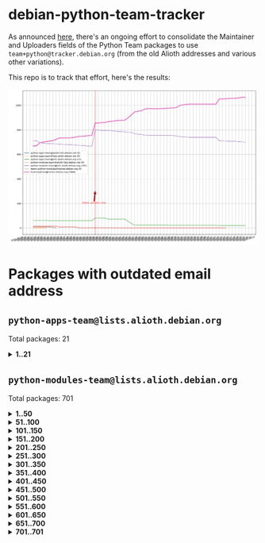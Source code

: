 # debian-python-team-tracker



As announced [here](https://lists.debian.org/debian-python/2021/08/msg00006.html), there's an ongoing effort to consolidate the Maintainer and Uploaders fields of the Python Team packages to use `team+python@tracker.debian.org` (from the old Alioth addresses and various other variations).



This repo is to track that effort, here's the results:



![Python team emails](images/python_team_emails.svg)


# Packages with outdated email address

## `python-apps-team@lists.alioth.debian.org`
Total packages: 21
<details>
<summary><b>1..21</b></summary>


| # | Package | Version |
| --- | --- | --- |
| 1 | [archmage](https://tracker.debian.org/archmage) | 1:0.4.2.1-1 |
| 2 | [ctop](https://tracker.debian.org/ctop) | 1.0.0-2.1 |
| 3 | [cython](https://tracker.debian.org/cython) | 0.29.14-1 |
| 4 | [db2twitter](https://tracker.debian.org/db2twitter) | 0.6-1.1 |
| 5 | [dodgy](https://tracker.debian.org/dodgy) | 0.1.9-3 |
| 6 | [etm](https://tracker.debian.org/etm) | 3.2.30-1.1 |
| 7 | [firmware-microbit-micropython](https://tracker.debian.org/firmware-microbit-micropython) | 1.0.1-2 |
| 8 | [flatlatex](https://tracker.debian.org/flatlatex) | 0.8-1.1 |
| 9 | [freealchemist](https://tracker.debian.org/freealchemist) | 0.5-1.1 |
| 10 | [kanboard-cli](https://tracker.debian.org/kanboard-cli) | 0.0.2-1.1 |
| 11 | [lightyears](https://tracker.debian.org/lightyears) | 1.4-2 |
| 12 | [muttdown](https://tracker.debian.org/muttdown) | 0.3.4-1 |
| 13 | [pelican](https://tracker.debian.org/pelican) | 4.0.1+dfsg-1.1 |
| 14 | [pipenv](https://tracker.debian.org/pipenv) | 11.9.0-1.1 |
| 15 | [prospector](https://tracker.debian.org/prospector) | 1.1.7-2 |
| 16 | [pybik](https://tracker.debian.org/pybik) | 3.0-3.1 |
| 17 | [retweet](https://tracker.debian.org/retweet) | 0.10-1.1 |
| 18 | [sen](https://tracker.debian.org/sen) | 0.6.1-0.1 |
| 19 | [sinntp](https://tracker.debian.org/sinntp) | 1.6-1.2 |
| 20 | [smem](https://tracker.debian.org/smem) | 1.5-1.1 |
| 21 | [voltron](https://tracker.debian.org/voltron) | 0.1.7+git20200109-1.1 |
</details>

## `python-modules-team@lists.alioth.debian.org`
Total packages: 701
<details>
<summary><b>1..50</b></summary>


| # | Package | Version |
| --- | --- | --- |
| 1 | [anorack](https://tracker.debian.org/anorack) | 0.2.7-1 |
| 2 | [anosql](https://tracker.debian.org/anosql) | 1.0.1-1 |
| 3 | [appdirs](https://tracker.debian.org/appdirs) | 1.4.4-1 |
| 4 | [asn1crypto](https://tracker.debian.org/asn1crypto) | 1.4.0-1 |
| 5 | [astral](https://tracker.debian.org/astral) | 1.6.1-2 |
| 6 | [authres](https://tracker.debian.org/authres) | 1.2.0-2 |
| 7 | [automat](https://tracker.debian.org/automat) | 20.2.0-1 |
| 8 | [azure-cosmos-table-python](https://tracker.debian.org/azure-cosmos-table-python) | 1.0.5+git20191025-5 |
| 9 | [babelfish](https://tracker.debian.org/babelfish) | 0.5.4-3 |
| 10 | [bdist-nsi](https://tracker.debian.org/bdist-nsi) | 0.1.5-2 |
| 11 | [behave](https://tracker.debian.org/behave) | 1.2.6-3 |
| 12 | [bernhard](https://tracker.debian.org/bernhard) | 0.2.6-2 |
| 13 | [betamax](https://tracker.debian.org/betamax) | 0.8.1-2 |
| 14 | [bibtexparser](https://tracker.debian.org/bibtexparser) | 1.1.0+ds-3 |
| 15 | [binaryornot](https://tracker.debian.org/binaryornot) | 0.4.4+dfsg-4 |
| 16 | [bitstruct](https://tracker.debian.org/bitstruct) | 8.9.0-1 |
| 17 | [blessings](https://tracker.debian.org/blessings) | 1.6-3 |
| 18 | [blinker](https://tracker.debian.org/blinker) | 1.4+dfsg1-0.3 |
| 19 | [case](https://tracker.debian.org/case) | 1.5.3+dfsg-3 |
| 20 | [celery-batches](https://tracker.debian.org/celery-batches) | 0.2-2 |
| 21 | [celery-haystack](https://tracker.debian.org/celery-haystack) | 0.10-4 |
| 22 | [cerealizer](https://tracker.debian.org/cerealizer) | 0.8.1-3 |
| 23 | [chardet](https://tracker.debian.org/chardet) | 4.0.0-1 |
| 24 | [chargebee-python](https://tracker.debian.org/chargebee-python) | 1.6.6-1 |
| 25 | [chargebee2-python](https://tracker.debian.org/chargebee2-python) | 2.7.3-1 |
| 26 | [circuits](https://tracker.debian.org/circuits) | 3.1.0+ds1-2 |
| 27 | [codicefiscale](https://tracker.debian.org/codicefiscale) | 0.9+ds0-2 |
| 28 | [colorclass](https://tracker.debian.org/colorclass) | 2.2.0-2.1 |
| 29 | [colorspacious](https://tracker.debian.org/colorspacious) | 1.1.2-2 |
| 30 | [commonmark](https://tracker.debian.org/commonmark) | 0.9.1-3 |
| 31 | [constantly](https://tracker.debian.org/constantly) | 15.1.0-2 |
| 32 | [contextlib2](https://tracker.debian.org/contextlib2) | 0.6.0.post1-1 |
| 33 | [cookiecutter](https://tracker.debian.org/cookiecutter) | 1.6.0-4 |
| 34 | [coreapi](https://tracker.debian.org/coreapi) | 2.3.3-4 |
| 35 | [coreschema](https://tracker.debian.org/coreschema) | 0.0.4-3 |
| 36 | [cov-core](https://tracker.debian.org/cov-core) | 1.15.0-3 |
| 37 | [cppy](https://tracker.debian.org/cppy) | 1.1.0-2 |
| 38 | [cram](https://tracker.debian.org/cram) | 0.7-4 |
| 39 | [cssutils](https://tracker.debian.org/cssutils) | 1.0.2-3 |
| 40 | [d2to1](https://tracker.debian.org/d2to1) | 0.2.12-2 |
| 41 | [deap](https://tracker.debian.org/deap) | 1.3.1-2 |
| 42 | [debiancontributors](https://tracker.debian.org/debiancontributors) | 0.7.8-2 |
| 43 | [devpi-common](https://tracker.debian.org/devpi-common) | 3.2.2-1.1 |
| 44 | [django-ajax-selects](https://tracker.debian.org/django-ajax-selects) | 1.7.0-3 |
| 45 | [django-anymail](https://tracker.debian.org/django-anymail) | 7.1.0-1 |
| 46 | [django-bitfield](https://tracker.debian.org/django-bitfield) | 1.9.6-2 |
| 47 | [django-countries](https://tracker.debian.org/django-countries) | 6.0-1 |
| 48 | [django-dirtyfields](https://tracker.debian.org/django-dirtyfields) | 1.3.1-2 |
| 49 | [django-downloadview](https://tracker.debian.org/django-downloadview) | 2.1.1-1 |
| 50 | [django-environ](https://tracker.debian.org/django-environ) | 0.4.4-2 |
</details>
<details>
<summary><b>51..100</b></summary>

| # | Package | Version |
| --- | --- | --- |
| 51 | [django-filter](https://tracker.debian.org/django-filter) | 2.4.0-1 |
| 52 | [django-hvad](https://tracker.debian.org/django-hvad) | 1.8.0-1.1 |
| 53 | [django-impersonate](https://tracker.debian.org/django-impersonate) | 1.5-1 |
| 54 | [django-js-reverse](https://tracker.debian.org/django-js-reverse) | 0.7.3-1.1 |
| 55 | [django-macaddress](https://tracker.debian.org/django-macaddress) | 1.5.0-2 |
| 56 | [django-markupfield](https://tracker.debian.org/django-markupfield) | 2.0.0-1 |
| 57 | [django-memoize](https://tracker.debian.org/django-memoize) | 2.2.0+dfsg-1 |
| 58 | [django-nose](https://tracker.debian.org/django-nose) | 1.4.6-2.1 |
| 59 | [django-notification](https://tracker.debian.org/django-notification) | 1.2.0-3 |
| 60 | [django-organizations](https://tracker.debian.org/django-organizations) | 1.1.2-1 |
| 61 | [django-pagination](https://tracker.debian.org/django-pagination) | 1.0.7-4 |
| 62 | [django-paintstore](https://tracker.debian.org/django-paintstore) | 0.2-4 |
| 63 | [django-picklefield](https://tracker.debian.org/django-picklefield) | 3.0.1-1 |
| 64 | [django-pipeline](https://tracker.debian.org/django-pipeline) | 1.6.14-3 |
| 65 | [django-q](https://tracker.debian.org/django-q) | 1.2.1-1 |
| 66 | [django-recurrence](https://tracker.debian.org/django-recurrence) | 1.10.3-1 |
| 67 | [django-redis-sessions](https://tracker.debian.org/django-redis-sessions) | 0.6.1-2 |
| 68 | [django-simple-redis-admin](https://tracker.debian.org/django-simple-redis-admin) | 1.4.0-2 |
| 69 | [django-stronghold](https://tracker.debian.org/django-stronghold) | 0.3.0+debian-2 |
| 70 | [django-webpack-loader](https://tracker.debian.org/django-webpack-loader) | 0.6.0-2 |
| 71 | [django-websocket-redis](https://tracker.debian.org/django-websocket-redis) | 0.4.7-2 |
| 72 | [django-wkhtmltopdf](https://tracker.debian.org/django-wkhtmltopdf) | 3.3.0-1 |
| 73 | [django-xmlrpc](https://tracker.debian.org/django-xmlrpc) | 0.1.8-2 |
| 74 | [djangorestframework-api-key](https://tracker.debian.org/djangorestframework-api-key) | 2.0.0-2 |
| 75 | [djangorestframework-filters](https://tracker.debian.org/djangorestframework-filters) | 1.0.0.dev0-1 |
| 76 | [dkimpy](https://tracker.debian.org/dkimpy) | 1.0.5-1 |
| 77 | [dnsdiag](https://tracker.debian.org/dnsdiag) | 1.7.0-1 |
| 78 | [dnspython](https://tracker.debian.org/dnspython) | 2.0.0-1 |
| 79 | [dockerpty](https://tracker.debian.org/dockerpty) | 0.4.1-2 |
| 80 | [dominate](https://tracker.debian.org/dominate) | 2.3.1-2 |
| 81 | [doublex](https://tracker.debian.org/doublex) | 1.9.2-1 |
| 82 | [drf-generators](https://tracker.debian.org/drf-generators) | 0.5.0-1 |
| 83 | [easyprocess](https://tracker.debian.org/easyprocess) | 0.2.5-2 |
| 84 | [elasticsearch-curator](https://tracker.debian.org/elasticsearch-curator) | 5.8.1-1 |
| 85 | [entrypoints](https://tracker.debian.org/entrypoints) | 0.3-3 |
| 86 | [enum34](https://tracker.debian.org/enum34) | 1.1.6-4 |
| 87 | [enzyme](https://tracker.debian.org/enzyme) | 0.4.1-2 |
| 88 | [exam](https://tracker.debian.org/exam) | 0.10.5-3 |
| 89 | [factory-boy](https://tracker.debian.org/factory-boy) | 2.11.1-3 |
| 90 | [faker](https://tracker.debian.org/faker) | 0.9.3-0.1 |
| 91 | [fakesleep](https://tracker.debian.org/fakesleep) | 0.1-2 |
| 92 | [fastchunking](https://tracker.debian.org/fastchunking) | 0.0.3-2 |
| 93 | [feedgenerator](https://tracker.debian.org/feedgenerator) | 1.9-2 |
| 94 | [flake8-polyfill](https://tracker.debian.org/flake8-polyfill) | 1.0.2-2 |
| 95 | [flask-api](https://tracker.debian.org/flask-api) | 1.1+dfsg-1.1 |
| 96 | [flask-assets](https://tracker.debian.org/flask-assets) | 2.0-1 |
| 97 | [flask-babelex](https://tracker.debian.org/flask-babelex) | 0.9.4-1 |
| 98 | [flask-bcrypt](https://tracker.debian.org/flask-bcrypt) | 0.7.1-2 |
| 99 | [flask-compress](https://tracker.debian.org/flask-compress) | 1.4.0-3 |
| 100 | [flask-gravatar](https://tracker.debian.org/flask-gravatar) | 0.4.2-2 |
</details>
<details>
<summary><b>101..150</b></summary>

| # | Package | Version |
| --- | --- | --- |
| 101 | [flask-htmlmin](https://tracker.debian.org/flask-htmlmin) | 1.3.2-2 |
| 102 | [flask-ldapconn](https://tracker.debian.org/flask-ldapconn) | 0.7.2-1.1 |
| 103 | [flask-limiter](https://tracker.debian.org/flask-limiter) | 1.0.1-2 |
| 104 | [flask-login](https://tracker.debian.org/flask-login) | 0.5.0-1 |
| 105 | [flask-mail](https://tracker.debian.org/flask-mail) | 0.9.1+dfsg1-1.1 |
| 106 | [flask-mongoengine](https://tracker.debian.org/flask-mongoengine) | 0.9.3-4 |
| 107 | [flask-multistatic](https://tracker.debian.org/flask-multistatic) | 1.0-2 |
| 108 | [flask-paranoid](https://tracker.debian.org/flask-paranoid) | 0.2.0-3.1 |
| 109 | [flask-script](https://tracker.debian.org/flask-script) | 2.0.6-2 |
| 110 | [flask-silk](https://tracker.debian.org/flask-silk) | 0.2-18 |
| 111 | [flask-wtf](https://tracker.debian.org/flask-wtf) | 0.14.3-1 |
| 112 | [flufl.bounce](https://tracker.debian.org/flufl.bounce) | 3.0.1-1 |
| 113 | [flufl.enum](https://tracker.debian.org/flufl.enum) | 4.1.1-3 |
| 114 | [flufl.i18n](https://tracker.debian.org/flufl.i18n) | 3.0.1-1 |
| 115 | [flufl.lock](https://tracker.debian.org/flufl.lock) | 5.0.1-1 |
| 116 | [flufl.password](https://tracker.debian.org/flufl.password) | 1.3-3 |
| 117 | [flufl.testing](https://tracker.debian.org/flufl.testing) | 0.7-2 |
| 118 | [gerritlib](https://tracker.debian.org/gerritlib) | 0.8.0-2 |
| 119 | [gmplot](https://tracker.debian.org/gmplot) | 1.2.0-2 |
| 120 | [gpxpy](https://tracker.debian.org/gpxpy) | 1.4.2-1 |
| 121 | [gtextfsm](https://tracker.debian.org/gtextfsm) | 1.1.0-2 |
| 122 | [gtts](https://tracker.debian.org/gtts) | 2.0.3-1 |
| 123 | [gtts-token](https://tracker.debian.org/gtts-token) | 1.1.3-1 |
| 124 | [guzzle-sphinx-theme](https://tracker.debian.org/guzzle-sphinx-theme) | 0.7.11-5 |
| 125 | [hachoir](https://tracker.debian.org/hachoir) | 3.1.0+dfsg-3 |
| 126 | [haproxy-log-analysis](https://tracker.debian.org/haproxy-log-analysis) | 2.0~b0-2 |
| 127 | [heapdict](https://tracker.debian.org/heapdict) | 1.0.1-1 |
| 128 | [hiro](https://tracker.debian.org/hiro) | 0.5-2 |
| 129 | [httpx](https://tracker.debian.org/httpx) | 0.16.1-1 |
| 130 | [hypothesis-auto](https://tracker.debian.org/hypothesis-auto) | 1.1.4-2 |
| 131 | [importmagic](https://tracker.debian.org/importmagic) | 0.1.7-2 |
| 132 | [inflection](https://tracker.debian.org/inflection) | 0.3.1-2 |
| 133 | [isodate](https://tracker.debian.org/isodate) | 0.6.0-2 |
| 134 | [itypes](https://tracker.debian.org/itypes) | 1.1.0-4 |
| 135 | [jaraco.itertools](https://tracker.debian.org/jaraco.itertools) | 2.0.1-4 |
| 136 | [javaproperties](https://tracker.debian.org/javaproperties) | 0.7.0-1 |
| 137 | [jinja2-time](https://tracker.debian.org/jinja2-time) | 0.2.0-2 |
| 138 | [jpy](https://tracker.debian.org/jpy) | 0.9.0-3 |
| 139 | [jpylyzer](https://tracker.debian.org/jpylyzer) | 2.0.0-3 |
| 140 | [json-tricks](https://tracker.debian.org/json-tricks) | 3.11.0-2 |
| 141 | [jsonhyperschema-codec](https://tracker.debian.org/jsonhyperschema-codec) | 1.0.3-2 |
| 142 | [jsonpickle](https://tracker.debian.org/jsonpickle) | 1.2-1 |
| 143 | [junos-eznc](https://tracker.debian.org/junos-eznc) | 2.1.7-3 |
| 144 | [jupyter-sphinx-theme](https://tracker.debian.org/jupyter-sphinx-theme) | 0.0.6+ds1-10 |
| 145 | [kitchen](https://tracker.debian.org/kitchen) | 1.2.6-2 |
| 146 | [kivy](https://tracker.debian.org/kivy) | 1.11.0-2 |
| 147 | [lazr.delegates](https://tracker.debian.org/lazr.delegates) | 2.0.3-2 |
| 148 | [lazr.smtptest](https://tracker.debian.org/lazr.smtptest) | 2.0.3-2 |
| 149 | [lexicon](https://tracker.debian.org/lexicon) | 3.3.17-1 |
| 150 | [libthumbor](https://tracker.debian.org/libthumbor) | 1.3.3-2 |
</details>
<details>
<summary><b>151..200</b></summary>

| # | Package | Version |
| --- | --- | --- |
| 151 | [logilab-constraint](https://tracker.debian.org/logilab-constraint) | 0.6.0-2 |
| 152 | [mako](https://tracker.debian.org/mako) | 1.1.3+ds1-2 |
| 153 | [manuel](https://tracker.debian.org/manuel) | 1.10.1-2 |
| 154 | [markupsafe](https://tracker.debian.org/markupsafe) | 1.1.1-1 |
| 155 | [mercurial-extension-utils](https://tracker.debian.org/mercurial-extension-utils) | 1.5.1-1 |
| 156 | [mercurial-extension-utils](https://tracker.debian.org/mercurial-extension-utils) | 1.5.1-3 |
| 157 | [mercurial-keyring](https://tracker.debian.org/mercurial-keyring) | 1.3.1-3 |
| 158 | [microsoft-authentication-extensions-for-python](https://tracker.debian.org/microsoft-authentication-extensions-for-python) | 0.3.0-1 |
| 159 | [milksnake](https://tracker.debian.org/milksnake) | 0.1.5-1 |
| 160 | [mimerender](https://tracker.debian.org/mimerender) | 0.6.0-2 |
| 161 | [mmllib](https://tracker.debian.org/mmllib) | 0.3.0.post1-2 |
| 162 | [mockldap](https://tracker.debian.org/mockldap) | 0.3.0-4 |
| 163 | [modernize](https://tracker.debian.org/modernize) | 0.7-2 |
| 164 | [moksha.common](https://tracker.debian.org/moksha.common) | 1.2.5-4 |
| 165 | [more-itertools](https://tracker.debian.org/more-itertools) | 4.2.0-3 |
| 166 | [mrtparse](https://tracker.debian.org/mrtparse) | 1.6-2 |
| 167 | [musicbrainzngs](https://tracker.debian.org/musicbrainzngs) | 0.7.1-2 |
| 168 | [mutagen](https://tracker.debian.org/mutagen) | 1.45.1-2 |
| 169 | [mwic](https://tracker.debian.org/mwic) | 0.7.8-1 |
| 170 | [mysql-connector-python](https://tracker.debian.org/mysql-connector-python) | 8.0.15-2 |
| 171 | [nb2plots](https://tracker.debian.org/nb2plots) | 0.6-2 |
| 172 | [netifaces](https://tracker.debian.org/netifaces) | 0.10.9-0.2 |
| 173 | [netmiko](https://tracker.debian.org/netmiko) | 2.4.2-1 |
| 174 | [networkx](https://tracker.debian.org/networkx) | 2.5+ds-2 |
| 175 | [nose](https://tracker.debian.org/nose) | 1.3.7-6 |
| 176 | [nose](https://tracker.debian.org/nose) | 1.3.7-7 |
| 177 | [nose2](https://tracker.debian.org/nose2) | 0.9.2-1 |
| 178 | [nose2-cov](https://tracker.debian.org/nose2-cov) | 1.0a4-3 |
| 179 | [ntplib](https://tracker.debian.org/ntplib) | 0.3.3-2 |
| 180 | [numpy-stl](https://tracker.debian.org/numpy-stl) | 2.9.0-1 |
| 181 | [numpydoc](https://tracker.debian.org/numpydoc) | 1.1.0-3 |
| 182 | [obsub](https://tracker.debian.org/obsub) | 0.2-4 |
| 183 | [okasha](https://tracker.debian.org/okasha) | 0.2.4-4 |
| 184 | [overpass](https://tracker.debian.org/overpass) | 0.7-1 |
| 185 | [pastescript](https://tracker.debian.org/pastescript) | 2.0.2-4 |
| 186 | [pcapy](https://tracker.debian.org/pcapy) | 0.11.4-2 |
| 187 | [pdfkit](https://tracker.debian.org/pdfkit) | 0.6.1-2 |
| 188 | [pep8](https://tracker.debian.org/pep8) | 1.7.1-9 |
| 189 | [pep8-naming](https://tracker.debian.org/pep8-naming) | 0.10.0-1 |
| 190 | [pg8000](https://tracker.debian.org/pg8000) | 1.10.6-2 |
| 191 | [pidcat](https://tracker.debian.org/pidcat) | 2.1.0-4 |
| 192 | [pilkit](https://tracker.debian.org/pilkit) | 2.0-3 |
| 193 | [plastex](https://tracker.debian.org/plastex) | 2.1-2 |
| 194 | [ply](https://tracker.debian.org/ply) | 3.11-4 |
| 195 | [portio](https://tracker.debian.org/portio) | 0.5-4 |
| 196 | [postgresfixture](https://tracker.debian.org/postgresfixture) | 0.4.2-1 |
| 197 | [power](https://tracker.debian.org/power) | 1.4+dfsg-4 |
| 198 | [pprintpp](https://tracker.debian.org/pprintpp) | 0.4.0-2 |
| 199 | [preggy](https://tracker.debian.org/preggy) | 1.4.4-1 |
| 200 | [prettytable](https://tracker.debian.org/prettytable) | 0.7.2-5 |
</details>
<details>
<summary><b>201..250</b></summary>

| # | Package | Version |
| --- | --- | --- |
| 201 | [proxmoxer](https://tracker.debian.org/proxmoxer) | 1.0.3-2 |
| 202 | [ptable](https://tracker.debian.org/ptable) | 0.9.2-2 |
| 203 | [py-macaroon-bakery](https://tracker.debian.org/py-macaroon-bakery) | 1.3.1-1 |
| 204 | [py-radix](https://tracker.debian.org/py-radix) | 0.10.0-3 |
| 205 | [py3dns](https://tracker.debian.org/py3dns) | 3.2.1-1 |
| 206 | [pyasn1](https://tracker.debian.org/pyasn1) | 0.4.8-1 |
| 207 | [pybindgen](https://tracker.debian.org/pybindgen) | 0.20.0+dfsg1-2 |
| 208 | [pycairo](https://tracker.debian.org/pycairo) | 1.16.2-3 |
| 209 | [pycairo](https://tracker.debian.org/pycairo) | 1.16.2-4 |
| 210 | [pycallgraph](https://tracker.debian.org/pycallgraph) | 1.1.3-1.2 |
| 211 | [pycares](https://tracker.debian.org/pycares) | 3.1.1-1 |
| 212 | [pycifrw](https://tracker.debian.org/pycifrw) | 4.4-2 |
| 213 | [pyclamd](https://tracker.debian.org/pyclamd) | 0.4.0-2 |
| 214 | [pycodestyle](https://tracker.debian.org/pycodestyle) | 2.6.0-1 |
| 215 | [pycparser](https://tracker.debian.org/pycparser) | 2.20-3 |
| 216 | [pycryptodome](https://tracker.debian.org/pycryptodome) | 3.9.7+dfsg1-1 |
| 217 | [pycxx](https://tracker.debian.org/pycxx) | 7.1.4-0.1 |
| 218 | [pydbus](https://tracker.debian.org/pydbus) | 0.6.0-4 |
| 219 | [pydenticon](https://tracker.debian.org/pydenticon) | 0.3.1-2 |
| 220 | [pydispatcher](https://tracker.debian.org/pydispatcher) | 2.0.5-2 |
| 221 | [pydle](https://tracker.debian.org/pydle) | 0.9.4-2 |
| 222 | [pyeapi](https://tracker.debian.org/pyeapi) | 0.8.1-2 |
| 223 | [pyee](https://tracker.debian.org/pyee) | 7.0.2-1 |
| 224 | [pyenchant](https://tracker.debian.org/pyenchant) | 3.2.0-1 |
| 225 | [pyfg](https://tracker.debian.org/pyfg) | 0.50-2 |
| 226 | [pyfiglet](https://tracker.debian.org/pyfiglet) | 0.8.0+dfsg-1 |
| 227 | [pyfribidi](https://tracker.debian.org/pyfribidi) | 0.12.0+repack-7 |
| 228 | [pygame](https://tracker.debian.org/pygame) | 1.9.6+dfsg-2 |
| 229 | [pygeoif](https://tracker.debian.org/pygeoif) | 0.7-2 |
| 230 | [pygithub](https://tracker.debian.org/pygithub) | 1.43.7-1 |
| 231 | [pygments](https://tracker.debian.org/pygments) | 2.3.1+dfsg-3 |
| 232 | [pygtail](https://tracker.debian.org/pygtail) | 0.6.1-2 |
| 233 | [pygtkspellcheck](https://tracker.debian.org/pygtkspellcheck) | 4.0.5-2 |
| 234 | [pyhamcrest](https://tracker.debian.org/pyhamcrest) | 1.9.0-3 |
| 235 | [pyinotify](https://tracker.debian.org/pyinotify) | 0.9.6-1.3 |
| 236 | [pyiosxr](https://tracker.debian.org/pyiosxr) | 0.52-1.1 |
| 237 | [pyjavaproperties](https://tracker.debian.org/pyjavaproperties) | 0.7-2 |
| 238 | [pyjokes](https://tracker.debian.org/pyjokes) | 0.5.0-3 |
| 239 | [pykcs11](https://tracker.debian.org/pykcs11) | 1.5.10-1 |
| 240 | [pylama](https://tracker.debian.org/pylama) | 7.4.3-3 |
| 241 | [pylibmc](https://tracker.debian.org/pylibmc) | 1.5.2-3 |
| 242 | [pylint-celery](https://tracker.debian.org/pylint-celery) | 0.3-5 |
| 243 | [pylint-common](https://tracker.debian.org/pylint-common) | 0.2.5-4 |
| 244 | [pylint-django](https://tracker.debian.org/pylint-django) | 2.0.13-1 |
| 245 | [pylint-flask](https://tracker.debian.org/pylint-flask) | 0.5-4 |
| 246 | [pylint-plugin-utils](https://tracker.debian.org/pylint-plugin-utils) | 0.6-1 |
| 247 | [pymacs](https://tracker.debian.org/pymacs) | 0.25-3 |
| 248 | [pymilter](https://tracker.debian.org/pymilter) | 1.0.4-2 |
| 249 | [pymodbus](https://tracker.debian.org/pymodbus) | 2.1.0+dfsg-2 |
| 250 | [pymssql](https://tracker.debian.org/pymssql) | 2.1.4+dfsg-3 |
</details>
<details>
<summary><b>251..300</b></summary>

| # | Package | Version |
| --- | --- | --- |
| 251 | [pymupdf](https://tracker.debian.org/pymupdf) | 1.17.4+ds1-2 |
| 252 | [pynag](https://tracker.debian.org/pynag) | 1.1.2+dfsg-2 |
| 253 | [pynliner](https://tracker.debian.org/pynliner) | 0.8.0-2 |
| 254 | [pyopengl](https://tracker.debian.org/pyopengl) | 3.1.5+dfsg-1 |
| 255 | [pypandoc](https://tracker.debian.org/pypandoc) | 1.5+ds0-1 |
| 256 | [pyparsing](https://tracker.debian.org/pyparsing) | 2.4.7-1 |
| 257 | [pyphen](https://tracker.debian.org/pyphen) | 0.9.5-3 |
| 258 | [pyprind](https://tracker.debian.org/pyprind) | 2.11.2-2 |
| 259 | [pyquery](https://tracker.debian.org/pyquery) | 1.2.9-4 |
| 260 | [pyrad](https://tracker.debian.org/pyrad) | 2.1-2 |
| 261 | [pyrsistent](https://tracker.debian.org/pyrsistent) | 0.15.5-1 |
| 262 | [pysendfile](https://tracker.debian.org/pysendfile) | 2.0.1-3 |
| 263 | [pysimplesoap](https://tracker.debian.org/pysimplesoap) | 1.16.2-3 |
| 264 | [pysmi](https://tracker.debian.org/pysmi) | 0.3.2-2 |
| 265 | [pysodium](https://tracker.debian.org/pysodium) | 0.7.0-2 |
| 266 | [pyspf](https://tracker.debian.org/pyspf) | 2.0.14-2 |
| 267 | [pysrt](https://tracker.debian.org/pysrt) | 1.0.1-2 |
| 268 | [pyssim](https://tracker.debian.org/pyssim) | 0.2-2 |
| 269 | [pystemd](https://tracker.debian.org/pystemd) | 0.7.0-4 |
| 270 | [pysubnettree](https://tracker.debian.org/pysubnettree) | 0.33-1 |
| 271 | [pytaglib](https://tracker.debian.org/pytaglib) | 0.3.6+dfsg-2 |
| 272 | [pytds](https://tracker.debian.org/pytds) | 1.10.0-1 |
| 273 | [pytest-arraydiff](https://tracker.debian.org/pytest-arraydiff) | 0.3-1 |
| 274 | [pytest-bdd](https://tracker.debian.org/pytest-bdd) | 3.2.1-1 |
| 275 | [pytest-cookies](https://tracker.debian.org/pytest-cookies) | 0.4.0-1 |
| 276 | [pytest-django](https://tracker.debian.org/pytest-django) | 3.5.1-1 |
| 277 | [pytest-expect](https://tracker.debian.org/pytest-expect) | 1.1.0-2 |
| 278 | [pytest-forked](https://tracker.debian.org/pytest-forked) | 1.3.0-1 |
| 279 | [pytest-helpers-namespace](https://tracker.debian.org/pytest-helpers-namespace) | 2019.1.8-1 |
| 280 | [pytest-httpbin](https://tracker.debian.org/pytest-httpbin) | 1.0.0-2 |
| 281 | [pytest-instafail](https://tracker.debian.org/pytest-instafail) | 0.4.2-1 |
| 282 | [pytest-remotedata](https://tracker.debian.org/pytest-remotedata) | 0.3.2-1 |
| 283 | [pytest-runner](https://tracker.debian.org/pytest-runner) | 2.11.1-1.2 |
| 284 | [pytest-sugar](https://tracker.debian.org/pytest-sugar) | 0.9.4-1 |
| 285 | [pytest-tornado](https://tracker.debian.org/pytest-tornado) | 0.8.1-1 |
| 286 | [pytest-vcr](https://tracker.debian.org/pytest-vcr) | 1.0.2-2 |
| 287 | [pytest-xvfb](https://tracker.debian.org/pytest-xvfb) | 1.2.0-1 |
| 288 | [python-activipy](https://tracker.debian.org/python-activipy) | 0.1-7 |
| 289 | [python-adal](https://tracker.debian.org/python-adal) | 1.2.2-1 |
| 290 | [python-agate](https://tracker.debian.org/python-agate) | 1.6.1-1 |
| 291 | [python-agate-excel](https://tracker.debian.org/python-agate-excel) | 0.2.3-1 |
| 292 | [python-aiohttp-security](https://tracker.debian.org/python-aiohttp-security) | 0.4.0-2 |
| 293 | [python-aiohttp-session](https://tracker.debian.org/python-aiohttp-session) | 2.9.0-2 |
| 294 | [python-aioinflux](https://tracker.debian.org/python-aioinflux) | 0.9.0-2 |
| 295 | [python-aiomeasures](https://tracker.debian.org/python-aiomeasures) | 0.5.14-3 |
| 296 | [python-amqplib](https://tracker.debian.org/python-amqplib) | 1.0.2-2 |
| 297 | [python-anyjson](https://tracker.debian.org/python-anyjson) | 0.3.3-2 |
| 298 | [python-apptools](https://tracker.debian.org/python-apptools) | 4.5.0-1.1 |
| 299 | [python-aptly](https://tracker.debian.org/python-aptly) | 0.12.10-2 |
| 300 | [python-args](https://tracker.debian.org/python-args) | 0.1.0-3 |
</details>
<details>
<summary><b>301..350</b></summary>

| # | Package | Version |
| --- | --- | --- |
| 301 | [python-arpy](https://tracker.debian.org/python-arpy) | 1.1.1-4 |
| 302 | [python-astor](https://tracker.debian.org/python-astor) | 0.8.1-1 |
| 303 | [python-async-timeout](https://tracker.debian.org/python-async-timeout) | 3.0.1-1.1 |
| 304 | [python-azure-devtools](https://tracker.debian.org/python-azure-devtools) | 1.2.0-1 |
| 305 | [python-base58](https://tracker.debian.org/python-base58) | 1.0.3-1.1 |
| 306 | [python-bcdoc](https://tracker.debian.org/python-bcdoc) | 0.16.0-2 |
| 307 | [python-bioblend](https://tracker.debian.org/python-bioblend) | 0.7.0-3 |
| 308 | [python-bitbucket-api](https://tracker.debian.org/python-bitbucket-api) | 0.5.0-3 |
| 309 | [python-box](https://tracker.debian.org/python-box) | 3.4.6-2 |
| 310 | [python-btrees](https://tracker.debian.org/python-btrees) | 4.3.1-2 |
| 311 | [python-cachecontrol](https://tracker.debian.org/python-cachecontrol) | 0.12.6-1 |
| 312 | [python-can](https://tracker.debian.org/python-can) | 3.3.2.final~github-2 |
| 313 | [python-cement](https://tracker.debian.org/python-cement) | 2.10.0-2 |
| 314 | [python-cerberus](https://tracker.debian.org/python-cerberus) | 1.3.2-1 |
| 315 | [python-click-log](https://tracker.debian.org/python-click-log) | 0.2.1-2 |
| 316 | [python-click-threading](https://tracker.debian.org/python-click-threading) | 0.4.4-2 |
| 317 | [python-clint](https://tracker.debian.org/python-clint) | 0.5.1-3 |
| 318 | [python-cluster](https://tracker.debian.org/python-cluster) | 1.3.3-3 |
| 319 | [python-cmarkgfm](https://tracker.debian.org/python-cmarkgfm) | 0.4.2-1 |
| 320 | [python-coloredlogs](https://tracker.debian.org/python-coloredlogs) | 7.3-2 |
| 321 | [python-colour](https://tracker.debian.org/python-colour) | 0.1.5-2 |
| 322 | [python-commentjson](https://tracker.debian.org/python-commentjson) | 0.8.3-2 |
| 323 | [python-consul](https://tracker.debian.org/python-consul) | 0.7.1-1.1 |
| 324 | [python-cookies](https://tracker.debian.org/python-cookies) | 2.2.1-3 |
| 325 | [python-cpuinfo](https://tracker.debian.org/python-cpuinfo) | 5.0.0-2 |
| 326 | [python-crcmod](https://tracker.debian.org/python-crcmod) | 1.7+dfsg-2 |
| 327 | [python-cs](https://tracker.debian.org/python-cs) | 2.7.1-1 |
| 328 | [python-cssselect2](https://tracker.debian.org/python-cssselect2) | 0.3.0-1 |
| 329 | [python-cycler](https://tracker.debian.org/python-cycler) | 0.10.0-3 |
| 330 | [python-daiquiri](https://tracker.debian.org/python-daiquiri) | 1.6.0-1 |
| 331 | [python-dbfread](https://tracker.debian.org/python-dbfread) | 2.0.7-3 |
| 332 | [python-decorator](https://tracker.debian.org/python-decorator) | 4.4.2-2 |
| 333 | [python-demjson](https://tracker.debian.org/python-demjson) | 2.2.4-5 |
| 334 | [python-diaspy](https://tracker.debian.org/python-diaspy) | 0.6.0-2 |
| 335 | [python-dict2xml](https://tracker.debian.org/python-dict2xml) | 1.7.0-1 |
| 336 | [python-dictobj](https://tracker.debian.org/python-dictobj) | 0.4-4 |
| 337 | [python-distro](https://tracker.debian.org/python-distro) | 1.5.0-1 |
| 338 | [python-distutils-extra](https://tracker.debian.org/python-distutils-extra) | 2.45 |
| 339 | [python-django-braces](https://tracker.debian.org/python-django-braces) | 1.14.0-1 |
| 340 | [python-django-casclient](https://tracker.debian.org/python-django-casclient) | 1.5.3-1 |
| 341 | [python-django-dbconn-retry](https://tracker.debian.org/python-django-dbconn-retry) | 0.1.5-1.1 |
| 342 | [python-django-etcd-settings](https://tracker.debian.org/python-django-etcd-settings) | 0.1.13+dfsg-3 |
| 343 | [python-django-gravatar2](https://tracker.debian.org/python-django-gravatar2) | 1.4.4-2 |
| 344 | [python-django-imagekit](https://tracker.debian.org/python-django-imagekit) | 4.0.2-3 |
| 345 | [python-django-jsonfield](https://tracker.debian.org/python-django-jsonfield) | 1.4.0-2 |
| 346 | [python-django-ordered-model](https://tracker.debian.org/python-django-ordered-model) | 3.4.1-1 |
| 347 | [python-django-push-notifications](https://tracker.debian.org/python-django-push-notifications) | 1.4.1-1 |
| 348 | [python-django-rest-framework-guardian](https://tracker.debian.org/python-django-rest-framework-guardian) | 0.3.0-2 |
| 349 | [python-django-rest-hooks](https://tracker.debian.org/python-django-rest-hooks) | 1.6.0-1.1 |
| 350 | [python-django-rules](https://tracker.debian.org/python-django-rules) | 2.2.0-1 |
</details>
<details>
<summary><b>351..400</b></summary>

| # | Package | Version |
| --- | --- | --- |
| 351 | [python-django-simple-history](https://tracker.debian.org/python-django-simple-history) | 2.7.0-1.1 |
| 352 | [python-django-split-settings](https://tracker.debian.org/python-django-split-settings) | 0.3.0-2 |
| 353 | [python-dnslib](https://tracker.debian.org/python-dnslib) | 0.9.14-1 |
| 354 | [python-docutils](https://tracker.debian.org/python-docutils) | 0.16+dfsg-2 |
| 355 | [python-doubleratchet](https://tracker.debian.org/python-doubleratchet) | 0.6.0-2 |
| 356 | [python-dpkt](https://tracker.debian.org/python-dpkt) | 1.9.2-2 |
| 357 | [python-easywebdav](https://tracker.debian.org/python-easywebdav) | 1.2.0-8 |
| 358 | [python-enable](https://tracker.debian.org/python-enable) | 4.8.1-1 |
| 359 | [python-envisage](https://tracker.debian.org/python-envisage) | 4.9.0-2.1 |
| 360 | [python-envparse](https://tracker.debian.org/python-envparse) | 0.2.0-2 |
| 361 | [python-envs](https://tracker.debian.org/python-envs) | 1.2.6-1.1 |
| 362 | [python-epc](https://tracker.debian.org/python-epc) | 0.0.5-3 |
| 363 | [python-etcd](https://tracker.debian.org/python-etcd) | 0.4.5-2 |
| 364 | [python-ethtool](https://tracker.debian.org/python-ethtool) | 0.14-3 |
| 365 | [python-ewmh](https://tracker.debian.org/python-ewmh) | 0.1.6-2 |
| 366 | [python-exchangelib](https://tracker.debian.org/python-exchangelib) | 3.2.0-1 |
| 367 | [python-exotel](https://tracker.debian.org/python-exotel) | 0.1.5-2 |
| 368 | [python-fastimport](https://tracker.debian.org/python-fastimport) | 0.9.8-5 |
| 369 | [python-feather-format](https://tracker.debian.org/python-feather-format) | 0.3.1+dfsg1-4 |
| 370 | [python-flaky](https://tracker.debian.org/python-flaky) | 3.7.0-1 |
| 371 | [python-flask-jwt-extended](https://tracker.debian.org/python-flask-jwt-extended) | 3.24.1-2 |
| 372 | [python-flask-marshmallow](https://tracker.debian.org/python-flask-marshmallow) | 0.10.1-4 |
| 373 | [python-flask-seeder](https://tracker.debian.org/python-flask-seeder) | 0.1~a2-2 |
| 374 | [python-flor](https://tracker.debian.org/python-flor) | 1.1.3-1 |
| 375 | [python-ftputil](https://tracker.debian.org/python-ftputil) | 3.4-3 |
| 376 | [python-fudge](https://tracker.debian.org/python-fudge) | 1.1.0-2 |
| 377 | [python-gammu](https://tracker.debian.org/python-gammu) | 2.12-2 |
| 378 | [python-gear](https://tracker.debian.org/python-gear) | 0.5.8-5 |
| 379 | [python-genty](https://tracker.debian.org/python-genty) | 1.3.2-1 |
| 380 | [python-geoip](https://tracker.debian.org/python-geoip) | 1.3.2-3 |
| 381 | [python-geoip2](https://tracker.debian.org/python-geoip2) | 2.9.0+dfsg1-2 |
| 382 | [python-getdns](https://tracker.debian.org/python-getdns) | 1.0.0~b1-2 |
| 383 | [python-gflags](https://tracker.debian.org/python-gflags) | 1.5.1-7 |
| 384 | [python-glob2](https://tracker.debian.org/python-glob2) | 0.5-3 |
| 385 | [python-gmpy2](https://tracker.debian.org/python-gmpy2) | 2.1.0~b5-0.1 |
| 386 | [python-gntp](https://tracker.debian.org/python-gntp) | 1.0.3-2 |
| 387 | [python-gnupg](https://tracker.debian.org/python-gnupg) | 0.4.6-1 |
| 388 | [python-guizero](https://tracker.debian.org/python-guizero) | 1.1.0+dfsg1-2 |
| 389 | [python-hashids](https://tracker.debian.org/python-hashids) | 1.3.1-1 |
| 390 | [python-hidapi](https://tracker.debian.org/python-hidapi) | 0.9.0.post3-2 |
| 391 | [python-hiredis](https://tracker.debian.org/python-hiredis) | 1.0.1-1 |
| 392 | [python-hpilo](https://tracker.debian.org/python-hpilo) | 4.3-3 |
| 393 | [python-html2text](https://tracker.debian.org/python-html2text) | 2020.1.16-1 |
| 394 | [python-http-parser](https://tracker.debian.org/python-http-parser) | 0.9.0-1 |
| 395 | [python-httptools](https://tracker.debian.org/python-httptools) | 0.1.1-1 |
| 396 | [python-ibm-cloud-sdk-core](https://tracker.debian.org/python-ibm-cloud-sdk-core) | 1.6.2-1 |
| 397 | [python-icalendar](https://tracker.debian.org/python-icalendar) | 4.0.3-4 |
| 398 | [python-idna](https://tracker.debian.org/python-idna) | 2.10-1 |
| 399 | [python-imagesize](https://tracker.debian.org/python-imagesize) | 1.2.0-2 |
| 400 | [python-iniparse](https://tracker.debian.org/python-iniparse) | 0.4-3 |
</details>
<details>
<summary><b>401..450</b></summary>

| # | Package | Version |
| --- | --- | --- |
| 401 | [python-ipaddr](https://tracker.debian.org/python-ipaddr) | 2.2.0-4 |
| 402 | [python-ipaddress](https://tracker.debian.org/python-ipaddress) | 1.0.23-1 |
| 403 | [python-ipfix](https://tracker.debian.org/python-ipfix) | 0.9.7-2 |
| 404 | [python-irodsclient](https://tracker.debian.org/python-irodsclient) | 0.8.1-2 |
| 405 | [python-isc-dhcp-leases](https://tracker.debian.org/python-isc-dhcp-leases) | 0.9.1-2 |
| 406 | [python-iso3166](https://tracker.debian.org/python-iso3166) | 0.8.git20170319-2 |
| 407 | [python-isoweek](https://tracker.debian.org/python-isoweek) | 1.3.3-3 |
| 408 | [python-jmespath](https://tracker.debian.org/python-jmespath) | 0.10.0-1 |
| 409 | [python-jsonrpc](https://tracker.debian.org/python-jsonrpc) | 1.13.0-1 |
| 410 | [python-junit-xml](https://tracker.debian.org/python-junit-xml) | 1.9-1 |
| 411 | [python-kanboard](https://tracker.debian.org/python-kanboard) | 1.0.1-1.1 |
| 412 | [python-keepalive](https://tracker.debian.org/python-keepalive) | 0.5-2 |
| 413 | [python-keyring](https://tracker.debian.org/python-keyring) | 18.0.1-2 |
| 414 | [python-langdetect](https://tracker.debian.org/python-langdetect) | 1.0.7-4 |
| 415 | [python-ldap](https://tracker.debian.org/python-ldap) | 3.2.0-4 |
| 416 | [python-ldapdomaindump](https://tracker.debian.org/python-ldapdomaindump) | 0.9.3-1 |
| 417 | [python-leather](https://tracker.debian.org/python-leather) | 0.3.3-1.1 |
| 418 | [python-libais](https://tracker.debian.org/python-libais) | 0.17+git.20190917.master.e464cf8-2 |
| 419 | [python-libguess](https://tracker.debian.org/python-libguess) | 1.1-4 |
| 420 | [python-logfury](https://tracker.debian.org/python-logfury) | 0.1.2-4 |
| 421 | [python-lupa](https://tracker.debian.org/python-lupa) | 1.9+dfsg-1 |
| 422 | [python-lzo](https://tracker.debian.org/python-lzo) | 1.12-3 |
| 423 | [python-mailer](https://tracker.debian.org/python-mailer) | 0.8.1-4 |
| 424 | [python-marshmallow-sqlalchemy](https://tracker.debian.org/python-marshmallow-sqlalchemy) | 0.19.0-1 |
| 425 | [python-mastodon](https://tracker.debian.org/python-mastodon) | 1.5.1-1 |
| 426 | [python-mbed-host-tests](https://tracker.debian.org/python-mbed-host-tests) | 1.4.4-3 |
| 427 | [python-mbed-ls](https://tracker.debian.org/python-mbed-ls) | 1.6.2+dfsg-3 |
| 428 | [python-mccabe](https://tracker.debian.org/python-mccabe) | 0.6.1-3 |
| 429 | [python-measurement](https://tracker.debian.org/python-measurement) | 2.0.1-2 |
| 430 | [python-mechanize](https://tracker.debian.org/python-mechanize) | 1:0.4.5-2 |
| 431 | [python-meld3](https://tracker.debian.org/python-meld3) | 1.0.2-3 |
| 432 | [python-mkdocs](https://tracker.debian.org/python-mkdocs) | 1.1.2+dfsg-1 |
| 433 | [python-mnemonic](https://tracker.debian.org/python-mnemonic) | 0.19-1 |
| 434 | [python-model-mommy](https://tracker.debian.org/python-model-mommy) | 1.6.0-2 |
| 435 | [python-morris](https://tracker.debian.org/python-morris) | 1.2-2 |
| 436 | [python-mpegdash](https://tracker.debian.org/python-mpegdash) | 0.2.0-1 |
| 437 | [python-mpv](https://tracker.debian.org/python-mpv) | 0.5.2-1 |
| 438 | [python-msrestazure](https://tracker.debian.org/python-msrestazure) | 0.6.2-1 |
| 439 | [python-multidict](https://tracker.debian.org/python-multidict) | 5.1.0-1 |
| 440 | [python-munch](https://tracker.debian.org/python-munch) | 2.3.2-2 |
| 441 | [python-murmurhash](https://tracker.debian.org/python-murmurhash) | 1.0.2-1 |
| 442 | [python-mysqldb](https://tracker.debian.org/python-mysqldb) | 1.4.4-2 |
| 443 | [python-nacl](https://tracker.debian.org/python-nacl) | 1.4.0-1 |
| 444 | [python-nine](https://tracker.debian.org/python-nine) | 1.1.0-1 |
| 445 | [python-noise](https://tracker.debian.org/python-noise) | 1.2.3-3 |
| 446 | [python-notify2](https://tracker.debian.org/python-notify2) | 0.3-4 |
| 447 | [python-ntlm-auth](https://tracker.debian.org/python-ntlm-auth) | 1.4.0-1 |
| 448 | [python-oauth](https://tracker.debian.org/python-oauth) | 1.0.1-6 |
| 449 | [python-odf](https://tracker.debian.org/python-odf) | 1.4.1-1 |
| 450 | [python-offtrac](https://tracker.debian.org/python-offtrac) | 0.1.0-2.1 |
</details>
<details>
<summary><b>451..500</b></summary>

| # | Package | Version |
| --- | --- | --- |
| 451 | [python-ofxclient](https://tracker.debian.org/python-ofxclient) | 2.0.4-2 |
| 452 | [python-opcua](https://tracker.debian.org/python-opcua) | 0.98.11-1 |
| 453 | [python-openid-cla](https://tracker.debian.org/python-openid-cla) | 1.2-2 |
| 454 | [python-openid-teams](https://tracker.debian.org/python-openid-teams) | 1.2-2 |
| 455 | [python-openidc-client](https://tracker.debian.org/python-openidc-client) | 0.6.0-1.1 |
| 456 | [python-opentimestamps](https://tracker.debian.org/python-opentimestamps) | 0.4.1-1 |
| 457 | [python-padme](https://tracker.debian.org/python-padme) | 1.1.1-3 |
| 458 | [python-pampy](https://tracker.debian.org/python-pampy) | 1.8.4-2 |
| 459 | [python-pamqp](https://tracker.debian.org/python-pamqp) | 2.3.0-2 |
| 460 | [python-parse-type](https://tracker.debian.org/python-parse-type) | 0.3.4-3 |
| 461 | [python-path-and-address](https://tracker.debian.org/python-path-and-address) | 2.0.1-2 |
| 462 | [python-pathtools](https://tracker.debian.org/python-pathtools) | 0.1.2-4 |
| 463 | [python-paypal](https://tracker.debian.org/python-paypal) | 1.2.5-3 |
| 464 | [python-peakutils](https://tracker.debian.org/python-peakutils) | 1.3.3+ds-2 |
| 465 | [python-pem](https://tracker.debian.org/python-pem) | 19.1.0-1 |
| 466 | [python-persistent](https://tracker.debian.org/python-persistent) | 4.6.4-0.2 |
| 467 | [python-pex](https://tracker.debian.org/python-pex) | 1.1.14-3.1 |
| 468 | [python-pgbouncer](https://tracker.debian.org/python-pgbouncer) | 0.0.9-3 |
| 469 | [python-pgpdump](https://tracker.debian.org/python-pgpdump) | 1.5-2 |
| 470 | [python-pgspecial](https://tracker.debian.org/python-pgspecial) | 1.11.10+dfsg1-1 |
| 471 | [python-phonenumbers](https://tracker.debian.org/python-phonenumbers) | 8.12.1-1 |
| 472 | [python-picklable-itertools](https://tracker.debian.org/python-picklable-itertools) | 0.1.1-3 |
| 473 | [python-pika](https://tracker.debian.org/python-pika) | 0.11.0-5 |
| 474 | [python-pkginfo](https://tracker.debian.org/python-pkginfo) | 1.4.2-3 |
| 475 | [python-plac](https://tracker.debian.org/python-plac) | 0.9.6-1.1 |
| 476 | [python-plaster](https://tracker.debian.org/python-plaster) | 1.0-2 |
| 477 | [python-plaster-pastedeploy](https://tracker.debian.org/python-plaster-pastedeploy) | 0.5-3 |
| 478 | [python-prctl](https://tracker.debian.org/python-prctl) | 1.7-2 |
| 479 | [python-preshed](https://tracker.debian.org/python-preshed) | 3.0.2-1 |
| 480 | [python-pretend](https://tracker.debian.org/python-pretend) | 1.0.9-1 |
| 481 | [python-prettylog](https://tracker.debian.org/python-prettylog) | 0.1.0-2 |
| 482 | [python-priority](https://tracker.debian.org/python-priority) | 1.3.0-3 |
| 483 | [python-progress](https://tracker.debian.org/python-progress) | 1.5-1 |
| 484 | [python-progressbar](https://tracker.debian.org/python-progressbar) | 2.5-2 |
| 485 | [python-protego](https://tracker.debian.org/python-protego) | 0.1.16+dfsg-2 |
| 486 | [python-prov](https://tracker.debian.org/python-prov) | 1.5.2-2 |
| 487 | [python-pskc](https://tracker.debian.org/python-pskc) | 1.1-3 |
| 488 | [python-public](https://tracker.debian.org/python-public) | 0.5-1.1 |
| 489 | [python-publicsuffix2](https://tracker.debian.org/python-publicsuffix2) | 2.20191221-2 |
| 490 | [python-py-zipkin](https://tracker.debian.org/python-py-zipkin) | 0.15.0-1.1 |
| 491 | [python-pyalsa](https://tracker.debian.org/python-pyalsa) | 1.1.6-2 |
| 492 | [python-pyasn1-modules](https://tracker.debian.org/python-pyasn1-modules) | 0.2.1-1 |
| 493 | [python-pybadges](https://tracker.debian.org/python-pybadges) | 2.2.1-1 |
| 494 | [python-pyface](https://tracker.debian.org/python-pyface) | 6.1.2-2 |
| 495 | [python-pyftpdlib](https://tracker.debian.org/python-pyftpdlib) | 1.5.4-2 |
| 496 | [python-pygerrit2](https://tracker.debian.org/python-pygerrit2) | 2.0.4-2 |
| 497 | [python-pygtrie](https://tracker.debian.org/python-pygtrie) | 2.2-1.1 |
| 498 | [python-pypump](https://tracker.debian.org/python-pypump) | 0.7-3 |
| 499 | [python-pysnmp4-apps](https://tracker.debian.org/python-pysnmp4-apps) | 0.3.2-2.2 |
| 500 | [python-pysnmp4-mibs](https://tracker.debian.org/python-pysnmp4-mibs) | 0.1.3-3 |
</details>
<details>
<summary><b>501..550</b></summary>

| # | Package | Version |
| --- | --- | --- |
| 501 | [python-pytest-benchmark](https://tracker.debian.org/python-pytest-benchmark) | 3.2.2-2 |
| 502 | [python-pytest-lazy-fixture](https://tracker.debian.org/python-pytest-lazy-fixture) | 0.5.1-1.1 |
| 503 | [python-pyvmomi](https://tracker.debian.org/python-pyvmomi) | 6.7.1-3 |
| 504 | [python-qrcode](https://tracker.debian.org/python-qrcode) | 6.1-2 |
| 505 | [python-qtpy](https://tracker.debian.org/python-qtpy) | 1.9.0-3 |
| 506 | [python-rarfile](https://tracker.debian.org/python-rarfile) | 3.1-1 |
| 507 | [python-ratelimiter](https://tracker.debian.org/python-ratelimiter) | 1.2.0.post0-1 |
| 508 | [python-redisearch-py](https://tracker.debian.org/python-redisearch-py) | 1.0.0-1 |
| 509 | [python-releases](https://tracker.debian.org/python-releases) | 1.6.3-1 |
| 510 | [python-repoze.lru](https://tracker.debian.org/python-repoze.lru) | 0.7-2 |
| 511 | [python-repoze.sphinx.autointerface](https://tracker.debian.org/python-repoze.sphinx.autointerface) | 0.8-0.2 |
| 512 | [python-repoze.tm2](https://tracker.debian.org/python-repoze.tm2) | 2.0-2 |
| 513 | [python-requests-cache](https://tracker.debian.org/python-requests-cache) | 0.5.2-1 |
| 514 | [python-requests-ntlm](https://tracker.debian.org/python-requests-ntlm) | 1.1.0-1.1 |
| 515 | [python-requirements-detector](https://tracker.debian.org/python-requirements-detector) | 0.6-2 |
| 516 | [python-restless](https://tracker.debian.org/python-restless) | 2.1.1-2 |
| 517 | [python-roman](https://tracker.debian.org/python-roman) | 2.0.0-4 |
| 518 | [python-roman](https://tracker.debian.org/python-roman) | 2.0.0-5 |
| 519 | [python-rpaths](https://tracker.debian.org/python-rpaths) | 0.13-1.1 |
| 520 | [python-rply](https://tracker.debian.org/python-rply) | 0.7.7-2 |
| 521 | [python-schedutils](https://tracker.debian.org/python-schedutils) | 0.6-2.1 |
| 522 | [python-schema](https://tracker.debian.org/python-schema) | 0.6.7-3 |
| 523 | [python-schroot](https://tracker.debian.org/python-schroot) | 0.4-4 |
| 524 | [python-scp](https://tracker.debian.org/python-scp) | 0.13.0-2 |
| 525 | [python-scrapy-djangoitem](https://tracker.debian.org/python-scrapy-djangoitem) | 1.1.1-4 |
| 526 | [python-scripttest](https://tracker.debian.org/python-scripttest) | 1.3-3 |
| 527 | [python-scruffy](https://tracker.debian.org/python-scruffy) | 0.3.3-2 |
| 528 | [python-sdnotify](https://tracker.debian.org/python-sdnotify) | 0.3.1-2 |
| 529 | [python-serverfiles](https://tracker.debian.org/python-serverfiles) | 0.3.0-1 |
| 530 | [python-service-identity](https://tracker.debian.org/python-service-identity) | 18.1.0-6 |
| 531 | [python-sexpdata](https://tracker.debian.org/python-sexpdata) | 0.0.3-2 |
| 532 | [python-shade](https://tracker.debian.org/python-shade) | 1.30.0-3 |
| 533 | [python-shellescape](https://tracker.debian.org/python-shellescape) | 3.4.1-4 |
| 534 | [python-simpy](https://tracker.debian.org/python-simpy) | 2.3.1+dfsg-2 |
| 535 | [python-simpy3](https://tracker.debian.org/python-simpy3) | 3.0.11-2 |
| 536 | [python-slimmer](https://tracker.debian.org/python-slimmer) | 0.1.30-8 |
| 537 | [python-slugify](https://tracker.debian.org/python-slugify) | 4.0.0-1 |
| 538 | [python-smstrade](https://tracker.debian.org/python-smstrade) | 0.2.4-6 |
| 539 | [python-socketpool](https://tracker.debian.org/python-socketpool) | 0.5.3-5 |
| 540 | [python-sparkpost](https://tracker.debian.org/python-sparkpost) | 1.3.7-2 |
| 541 | [python-sphinx-issues](https://tracker.debian.org/python-sphinx-issues) | 1.2.0-2 |
| 542 | [python-spur](https://tracker.debian.org/python-spur) | 0.3.21-1 |
| 543 | [python-srp](https://tracker.debian.org/python-srp) | 1.0.15-1 |
| 544 | [python-statsd](https://tracker.debian.org/python-statsd) | 3.3.0-2 |
| 545 | [python-stopit](https://tracker.debian.org/python-stopit) | 1.1.2-1 |
| 546 | [python-structlog](https://tracker.debian.org/python-structlog) | 20.1.0-1 |
| 547 | [python-sunlight](https://tracker.debian.org/python-sunlight) | 1.1.5-3 |
| 548 | [python-suntime](https://tracker.debian.org/python-suntime) | 1.2.5-2 |
| 549 | [python-tblib](https://tracker.debian.org/python-tblib) | 1.7.0-1 |
| 550 | [python-tempita](https://tracker.debian.org/python-tempita) | 0.5.2-6 |
</details>
<details>
<summary><b>551..600</b></summary>

| # | Package | Version |
| --- | --- | --- |
| 551 | [python-tesserocr](https://tracker.debian.org/python-tesserocr) | 2.5.0-1 |
| 552 | [python-test-server](https://tracker.debian.org/python-test-server) | 0.0.27-2 |
| 553 | [python-testing.common.database](https://tracker.debian.org/python-testing.common.database) | 2.0.0-2 |
| 554 | [python-testing.mysqld](https://tracker.debian.org/python-testing.mysqld) | 1.4.0-4 |
| 555 | [python-testing.postgresql](https://tracker.debian.org/python-testing.postgresql) | 1.3.0-2 |
| 556 | [python-textile](https://tracker.debian.org/python-textile) | 1:4.0.1-3 |
| 557 | [python-thriftpy](https://tracker.debian.org/python-thriftpy) | 0.3.9+ds1-1 |
| 558 | [python-tidylib](https://tracker.debian.org/python-tidylib) | 0.3.2~dfsg-6 |
| 559 | [python-timeline](https://tracker.debian.org/python-timeline) | 0.0.7-2 |
| 560 | [python-tinycss](https://tracker.debian.org/python-tinycss) | 0.4-3 |
| 561 | [python-tinycss2](https://tracker.debian.org/python-tinycss2) | 1.0.2-1 |
| 562 | [python-tktreectrl](https://tracker.debian.org/python-tktreectrl) | 2.0.2-3 |
| 563 | [python-tld](https://tracker.debian.org/python-tld) | 0.11.11-1 |
| 564 | [python-toml](https://tracker.debian.org/python-toml) | 0.10.1-1 |
| 565 | [python-tomlkit](https://tracker.debian.org/python-tomlkit) | 0.6.0-2 |
| 566 | [python-traits](https://tracker.debian.org/python-traits) | 5.2.0-2 |
| 567 | [python-traitsui](https://tracker.debian.org/python-traitsui) | 6.1.3-3 |
| 568 | [python-translationstring](https://tracker.debian.org/python-translationstring) | 1.4-1 |
| 569 | [python-trezor](https://tracker.debian.org/python-trezor) | 0.12.2-2 |
| 570 | [python-trie](https://tracker.debian.org/python-trie) | 0.2+ds-2 |
| 571 | [python-twitter](https://tracker.debian.org/python-twitter) | 3.3-2 |
| 572 | [python-typeguard](https://tracker.debian.org/python-typeguard) | 2.2.2-1.1 |
| 573 | [python-tzlocal](https://tracker.debian.org/python-tzlocal) | 2.1-1 |
| 574 | [python-udatetime](https://tracker.debian.org/python-udatetime) | 0.0.16-4 |
| 575 | [python-uflash](https://tracker.debian.org/python-uflash) | 1.2.4+dfsg-4 |
| 576 | [python-unicodecsv](https://tracker.debian.org/python-unicodecsv) | 0.14.1-2 |
| 577 | [python-unidiff](https://tracker.debian.org/python-unidiff) | 0.5.5-2 |
| 578 | [python-urlobject](https://tracker.debian.org/python-urlobject) | 2.4.3-3 |
| 579 | [python-urwidtrees](https://tracker.debian.org/python-urwidtrees) | 1.0.3.dev0-1 |
| 580 | [python-utils](https://tracker.debian.org/python-utils) | 2.3.0-2 |
| 581 | [python-vagrant](https://tracker.debian.org/python-vagrant) | 0.5.15-3 |
| 582 | [python-venusian](https://tracker.debian.org/python-venusian) | 3.0.0-1 |
| 583 | [python-versioneer](https://tracker.debian.org/python-versioneer) | 0.18-3 |
| 584 | [python-vobject](https://tracker.debian.org/python-vobject) | 0.9.6.1-0.2 |
| 585 | [python-watson-developer-cloud](https://tracker.debian.org/python-watson-developer-cloud) | 4.3.0-1 |
| 586 | [python-webencodings](https://tracker.debian.org/python-webencodings) | 0.5.1-2 |
| 587 | [python-webob](https://tracker.debian.org/python-webob) | 1:1.8.6-1.1 |
| 588 | [python-wget](https://tracker.debian.org/python-wget) | 3.2-3 |
| 589 | [python-wheezy.template](https://tracker.debian.org/python-wheezy.template) | 0.1.167-2 |
| 590 | [python-whoosh](https://tracker.debian.org/python-whoosh) | 2.7.4+git6-g9134ad92-5 |
| 591 | [python-wither](https://tracker.debian.org/python-wither) | 1.1-2 |
| 592 | [python-wsgilog](https://tracker.debian.org/python-wsgilog) | 0.3.1-3 |
| 593 | [python-x3dh](https://tracker.debian.org/python-x3dh) | 0.5.8-2 |
| 594 | [python-xeddsa](https://tracker.debian.org/python-xeddsa) | 0.4.6-2 |
| 595 | [python-yaswfp](https://tracker.debian.org/python-yaswfp) | 0.9.3-1.1 |
| 596 | [python-yenc](https://tracker.debian.org/python-yenc) | 0.4.0-8 |
| 597 | [python-zc.customdoctests](https://tracker.debian.org/python-zc.customdoctests) | 1.0.1-2 |
| 598 | [python-zipp](https://tracker.debian.org/python-zipp) | 1.0.0-3 |
| 599 | [python-zxcvbn](https://tracker.debian.org/python-zxcvbn) | 4.4.28-2 |
| 600 | [python3-proselint](https://tracker.debian.org/python3-proselint) | 0.10.2-2 |
</details>
<details>
<summary><b>601..650</b></summary>

| # | Package | Version |
| --- | --- | --- |
| 601 | [pythondialog](https://tracker.debian.org/pythondialog) | 3.5.1-1 |
| 602 | [pythonmagick](https://tracker.debian.org/pythonmagick) | 0.9.19-6 |
| 603 | [pytoml](https://tracker.debian.org/pytoml) | 0.1.21-1 |
| 604 | [pyuca](https://tracker.debian.org/pyuca) | 1.2-2 |
| 605 | [pyutilib](https://tracker.debian.org/pyutilib) | 5.8.0-1 |
| 606 | [pyvirtualdisplay](https://tracker.debian.org/pyvirtualdisplay) | 0.2.1-3 |
| 607 | [pywavelets](https://tracker.debian.org/pywavelets) | 1.1.1-1 |
| 608 | [pywinrm](https://tracker.debian.org/pywinrm) | 0.3.0-2 |
| 609 | [quark-sphinx-theme](https://tracker.debian.org/quark-sphinx-theme) | 0.5.1-2 |
| 610 | [readlike](https://tracker.debian.org/readlike) | 0.1.3-1.1 |
| 611 | [recommonmark](https://tracker.debian.org/recommonmark) | 0.6.0+ds-1 |
| 612 | [redis-py-cluster](https://tracker.debian.org/redis-py-cluster) | 2.0.0-1 |
| 613 | [reentry](https://tracker.debian.org/reentry) | 1.3.1-1 |
| 614 | [reparser](https://tracker.debian.org/reparser) | 1.4.3-1 |
| 615 | [requests-aws](https://tracker.debian.org/requests-aws) | 0.1.5-2 |
| 616 | [restrictedpython](https://tracker.debian.org/restrictedpython) | 4.0~b3-2 |
| 617 | [ripe-atlas-cousteau](https://tracker.debian.org/ripe-atlas-cousteau) | 1.4.2-3 |
| 618 | [ripe-atlas-sagan](https://tracker.debian.org/ripe-atlas-sagan) | 1.2.2-2 |
| 619 | [robot-detection](https://tracker.debian.org/robot-detection) | 0.4.0-2 |
| 620 | [routes](https://tracker.debian.org/routes) | 2.5.1-1 |
| 621 | [sgmllib3k](https://tracker.debian.org/sgmllib3k) | 1.0.0-3 |
| 622 | [simplegeneric](https://tracker.debian.org/simplegeneric) | 0.8.1-3 |
| 623 | [singledispatch](https://tracker.debian.org/singledispatch) | 3.4.0.3-3 |
| 624 | [sireader](https://tracker.debian.org/sireader) | 1.1.1-2 |
| 625 | [sleekxmpp](https://tracker.debian.org/sleekxmpp) | 1.3.3-6 |
| 626 | [slimit](https://tracker.debian.org/slimit) | 0.8.1-4 |
| 627 | [smartypants](https://tracker.debian.org/smartypants) | 2.0.0-2 |
| 628 | [social-auth-app-django](https://tracker.debian.org/social-auth-app-django) | 3.1.0-2.1 |
| 629 | [social-auth-core](https://tracker.debian.org/social-auth-core) | 3.1.0-1.1 |
| 630 | [sorl-thumbnail](https://tracker.debian.org/sorl-thumbnail) | 12.5.0-2 |
| 631 | [sortedcollections](https://tracker.debian.org/sortedcollections) | 1.0.1-1 |
| 632 | [sortedcontainers](https://tracker.debian.org/sortedcontainers) | 2.1.0-2 |
| 633 | [sparql-wrapper-python](https://tracker.debian.org/sparql-wrapper-python) | 1.8.5-1 |
| 634 | [speaklater](https://tracker.debian.org/speaklater) | 1.3-5 |
| 635 | [sphinx](https://tracker.debian.org/sphinx) | 1.8.5-2 |
| 636 | [sphinx](https://tracker.debian.org/sphinx) | 1.8.5-3 |
| 637 | [sphinx](https://tracker.debian.org/sphinx) | 1.8.5-4 |
| 638 | [sphinx](https://tracker.debian.org/sphinx) | 1.8.5-5 |
| 639 | [sphinx](https://tracker.debian.org/sphinx) | 1.8.5-7 |
| 640 | [sphinx](https://tracker.debian.org/sphinx) | 1.8.5-9 |
| 641 | [sphinx](https://tracker.debian.org/sphinx) | 2.4.3-2 |
| 642 | [sphinx](https://tracker.debian.org/sphinx) | 2.4.3-4 |
| 643 | [sphinx](https://tracker.debian.org/sphinx) | 3.2.1-1 |
| 644 | [sphinx-autorun](https://tracker.debian.org/sphinx-autorun) | 1.1.0-3.1 |
| 645 | [sphinx-celery](https://tracker.debian.org/sphinx-celery) | 2.0.0-1 |
| 646 | [sphinx-intl](https://tracker.debian.org/sphinx-intl) | 2.0.1-2 |
| 647 | [sphinxcontrib-devhelp](https://tracker.debian.org/sphinxcontrib-devhelp) | 1.0.2-2 |
| 648 | [sphinxcontrib-doxylink](https://tracker.debian.org/sphinxcontrib-doxylink) | 1.5-1 |
| 649 | [sphinxcontrib-log-cabinet](https://tracker.debian.org/sphinxcontrib-log-cabinet) | 1.0.1-2 |
| 650 | [sphinxcontrib-qthelp](https://tracker.debian.org/sphinxcontrib-qthelp) | 1.0.3-2 |
</details>
<details>
<summary><b>651..700</b></summary>

| # | Package | Version |
| --- | --- | --- |
| 651 | [sphinxcontrib-rubydomain](https://tracker.debian.org/sphinxcontrib-rubydomain) | 0.1~dev-20100804-2 |
| 652 | [sphinxcontrib-websupport](https://tracker.debian.org/sphinxcontrib-websupport) | 1.2.4-1 |
| 653 | [sphinxtesters](https://tracker.debian.org/sphinxtesters) | 0.2.3-1 |
| 654 | [sqlalchemy](https://tracker.debian.org/sqlalchemy) | 1.3.15+ds1-1 |
| 655 | [sqlparse](https://tracker.debian.org/sqlparse) | 0.3.1-1 |
| 656 | [sshpubkeys](https://tracker.debian.org/sshpubkeys) | 3.1.0-2.1 |
| 657 | [sshtunnel](https://tracker.debian.org/sshtunnel) | 0.1.4-2 |
| 658 | [stardicter](https://tracker.debian.org/stardicter) | 1.2-1 |
| 659 | [straight.plugin](https://tracker.debian.org/straight.plugin) | 1.4.1-3 |
| 660 | [stsci.distutils](https://tracker.debian.org/stsci.distutils) | 0.3.7-5 |
| 661 | [subvertpy](https://tracker.debian.org/subvertpy) | 0.11.0~git20191228+2423bf1-3 |
| 662 | [svgwrite](https://tracker.debian.org/svgwrite) | 1.3.1-1 |
| 663 | [tagpy](https://tracker.debian.org/tagpy) | 2013.1-7 |
| 664 | [terminaltables](https://tracker.debian.org/terminaltables) | 3.1.0-3 |
| 665 | [texext](https://tracker.debian.org/texext) | 0.6.6-2 |
| 666 | [tinydb](https://tracker.debian.org/tinydb) | 3.15.2-2 |
| 667 | [tldextract](https://tracker.debian.org/tldextract) | 2.2.1-1 |
| 668 | [translation-finder](https://tracker.debian.org/translation-finder) | 1.0-1 |
| 669 | [transmissionrpc](https://tracker.debian.org/transmissionrpc) | 0.11-4 |
| 670 | [twodict](https://tracker.debian.org/twodict) | 1.2-2 |
| 671 | [txacme](https://tracker.debian.org/txacme) | 0.9.2-2 |
| 672 | [txws](https://tracker.debian.org/txws) | 0.9.1-4 |
| 673 | [txzmq](https://tracker.debian.org/txzmq) | 0.8.0-2 |
| 674 | [typogrify](https://tracker.debian.org/typogrify) | 1:2.0.7-2 |
| 675 | [u-msgpack-python](https://tracker.debian.org/u-msgpack-python) | 2.3.0-2 |
| 676 | [unittest2](https://tracker.debian.org/unittest2) | 1.1.0-7 |
| 677 | [utidylib](https://tracker.debian.org/utidylib) | 0.5-3 |
| 678 | [validators](https://tracker.debian.org/validators) | 0.14.2-2 |
| 679 | [vcr.py](https://tracker.debian.org/vcr.py) | 4.0.2-1 |
| 680 | [vim-autopep8](https://tracker.debian.org/vim-autopep8) | 1.2.0-2 |
| 681 | [voluptuous](https://tracker.debian.org/voluptuous) | 0.11.1-1 |
| 682 | [vsts-cd-manager](https://tracker.debian.org/vsts-cd-manager) | 1.0.2-3 |
| 683 | [wchartype](https://tracker.debian.org/wchartype) | 0.1-2 |
| 684 | [wcwidth](https://tracker.debian.org/wcwidth) | 0.1.9+dfsg1-2 |
| 685 | [webpy](https://tracker.debian.org/webpy) | 1:0.61-1 |
| 686 | [websocket-client](https://tracker.debian.org/websocket-client) | 0.57.0-1 |
| 687 | [wheel](https://tracker.debian.org/wheel) | 0.34.2-1 |
| 688 | [whichcraft](https://tracker.debian.org/whichcraft) | 0.4.1-2 |
| 689 | [wikitrans](https://tracker.debian.org/wikitrans) | 1.3-1 |
| 690 | [willow](https://tracker.debian.org/willow) | 1.4-1 |
| 691 | [wlc](https://tracker.debian.org/wlc) | 1.2-1 |
| 692 | [wokkel](https://tracker.debian.org/wokkel) | 18.0.0-3.1 |
| 693 | [wsgiproxy2](https://tracker.debian.org/wsgiproxy2) | 0.4.5-1.1 |
| 694 | [wtf-peewee](https://tracker.debian.org/wtf-peewee) | 3.0.0+dfsg-2 |
| 695 | [wtforms](https://tracker.debian.org/wtforms) | 2.2.1-2 |
| 696 | [xhtml2pdf](https://tracker.debian.org/xhtml2pdf) | 0.2.4-1 |
| 697 | [xlwt](https://tracker.debian.org/xlwt) | 1.3.0-3 |
| 698 | [zc.lockfile](https://tracker.debian.org/zc.lockfile) | 2.0-1 |
| 699 | [zict](https://tracker.debian.org/zict) | 2.0.0-1 |
| 700 | [zodbpickle](https://tracker.debian.org/zodbpickle) | 1.0-3 |
</details>
<details>
<summary><b>701..701</b></summary>

| # | Package | Version |
| --- | --- | --- |
| 701 | [zope.deprecation](https://tracker.debian.org/zope.deprecation) | 4.4.0-4 |
</details>
